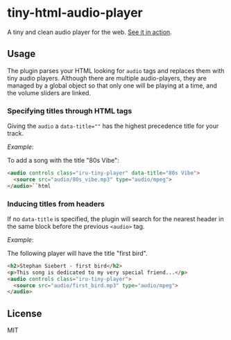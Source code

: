 tiny-html-audio-player
======================

A tiny and clean audio player for the web.
[See it in action](https://irubataru.com/tiny-html-audio-player/).

## Usage

The plugin parses your HTML looking for `audio` tags and replaces them with tiny
audio players. Although there are multiple audio-players, they are managed by a
global object so that only one will be playing at a time, and the volume sliders
are linked.

### Specifying titles through HTML tags

Giving the `audio` a `data-title=""` has the highest precedence title for your
track.

_Example_:

To add a song with the title "80s Vibe":

```html
<audio controls class="iru-tiny-player" data-title="80s Vibe">
  <source src="audio/80s_vibe.mp3" type="audio/mpeg">
</audio>``html
```
### Inducing titles from headers

If no `data-title` is specified, the plugin will search
for the nearest header in the same block before the previous
`<audio>` tag.

_Example_:

The following player will have the title "first bird".

```html
<h2>Stephan Siebert - first bird</h2>
<p>This song is dedicated to my very special friend...</p>
<audio controls class="iru-tiny-player">
  <source src="audio/first_bird.mp3" type="audio/mpeg">
</audio>
```

## License

MIT
